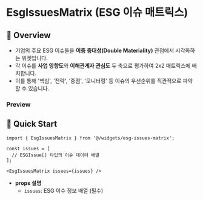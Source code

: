 # EsgIssuesMatrix (ESG 이슈 매트릭스)

## 📖 Overview
- 기업의 주요 ESG 이슈들을 **이중 중대성(Double Materiality)** 관점에서 시각화하는 위젯입니다.
- 각 이슈를 **사업 영향도**와 **이해관계자 관심도** 두 축으로 평가하여 2x2 매트릭스에 배치합니다.
- 이를 통해 '핵심', '전략', '중점', '모니터링' 등 이슈의 우선순위를 직관적으로 파악할 수 있습니다.

### Preview
<!-- 실제 스크린샷은 docs/screenshot.png 등에 추가 후 아래 경로로 삽입하세요. -->
<!-- ![Widget Screenshot](./docs/screenshot.png) -->

## 🚀 Quick Start

```tsx
import { EsgIssuesMatrix } from '@/widgets/esg-issues-matrix';

const issues = [
  // ESGIssue[] 타입의 이슈 데이터 배열
];

<EsgIssuesMatrix issues={issues} />
```

- **props 설명**
  - `issues`: ESG 이슈 정보 배열 (필수) 